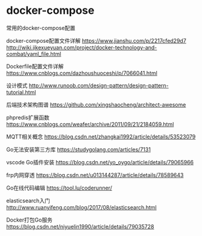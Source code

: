 # docker-compose
常用的docker-compose配置

docker-compose配置文件详解
https://www.jianshu.com/p/2217cfed29d7
http://wiki.jikexueyuan.com/project/docker-technology-and-combat/yaml_file.html

Dockerfile配置文件详解
https://www.cnblogs.com/dazhoushuoceshi/p/7066041.html

设计模式
http://www.runoob.com/design-pattern/design-pattern-tutorial.html

后端技术架构图谱
https://github.com/xingshaocheng/architect-awesome

phpredis扩展函数
https://www.cnblogs.com/weafer/archive/2011/09/21/2184059.html

MQTT相关概念
https://blog.csdn.net/zhangkai1992/article/details/53523079

Go无法安装第三方库
https://studygolang.com/articles/7131

vscode Go插件安装
https://blog.csdn.net/yo_oygo/article/details/79065966

frp内网穿透
https://blog.csdn.net/u013144287/article/details/78589643

Go在线代码编辑
https://tool.lu/coderunner/

elasticsearch入门
http://www.ruanyifeng.com/blog/2017/08/elasticsearch.html

Docker打包Go服务
https://blog.csdn.net/niyuelin1990/article/details/79035728
